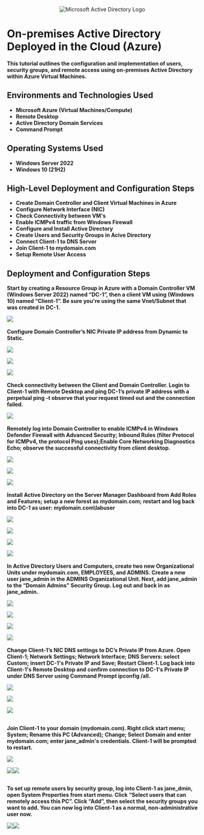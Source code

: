 <p align="center">
<img src="https://i.imgur.com/pU5A58S.png" alt="Microsoft Active Directory Logo"/>
</p>

<h1>On-premises Active Directory Deployed in the Cloud (Azure)</h1>
<b>This tutorial outlines the configuration and implementation of users, security groups, and remote access using on-premises Active Directory within Azure Virtual Machines.<b/>
<br />

<h2>Environments and Technologies Used</h2>

- Microsoft Azure (Virtual Machines/Compute)
- Remote Desktop
- Active Directory Domain Services
- Command Prompt

<h2>Operating Systems Used </h2>

- Windows Server 2022
- Windows 10 (21H2)

<h2>High-Level Deployment and Configuration Steps</h2>

- Create Domain Controller and Client Virtual Machines in Azure
- Configure Network Interface (NIC) 
- Check Connectivity between VM's
- Enable ICMPv4 traffic from Windows Firewall 
- Configure and Install Active Directory
- Create Users and Security Groups in Acive Directory
- Connect Client-1 to DNS Server
- Join Client-1 to mydomain.com
- Setup Remote User Access


<h2>Deployment and Configuration Steps</h2>

<b>Start by creating a Resource Group in Azure with a Domain Controller VM (Windows Server 2022) named “DC-1”, then a client VM using (Windows 10) named “Client-1”. Be sure you're using the same Vnet/Subnet that was created in DC-1.
</b>
<p>
<img src= https://i.imgur.com/KZXdOjx.png
</p>
<br />
<br />

<b>
Configure Domain Controller’s NIC Private IP address from Dynamic to Static. 
</b>
<p>
<img src= https://i.imgur.com/7cE7bS2.png
</p>
<p>
<img src= https://i.imgur.com/H9U55Mx.png
</p>
<p>
<img src= https://i.imgur.com/ZPdQLUx.png
</p>
<br />
<br />
  
<b>
Check connectivity between the Client and Domain Controller. Login to Client-1 with Remote Desktop and ping DC-1’s private IP address with a perpetual ping -t <ip address> observe that your request timed out and the connection failed.  
</b>
<p>
<img src= https://i.imgur.com/wbdOrHN.png
</p>
<br />
<br />
  
<b>
Remotely log into Domain Controller to enable ICMPv4 in Windows Defender Firewall with Advanced Security; Inbound Rules (filter Protocol for ICMPv4, the protocol Ping uses);Enable Core Networking Diagnostics Echo; observe the successful connectivity from client desktop.  
</b>
<p>
<img src= https://i.imgur.com/P9wpgxA.png
</p>
<p>
<img src= https://i.imgur.com/LNnurWM.png
</p>
<p>
<img src= https://i.imgur.com/5BuoQae.png
</p>
<br/>
<br />

<b>
Install Active Directory on the Server Manager Dashboard from Add Roles and Features; setup a new forest as mydomain.com; restart and log back into DC-1 as user: mydomain.com\labuser
</b>
<p>
<img src= https://i.imgur.com/I5Ii8dQ.png
</p>
<p>
<img src= https://i.imgur.com/FP1YnxS.png
</p>
<p>
<img src= https://i.imgur.com/WhHpZ5A.png
</p>
<p>
<img src= https://i.imgur.com/quXQbsF.png
</p>
<br/>
<br />

<b>
In Active Directory Users and Computers, create two new Organizational Units under mydomain.com, EMPLOYEES, and ADMINS. Create a new user jane_admin in the ADMINS Organizational Unit. Next, add jane_admin to the “Domain Admins” Security Group. Log out and back in as jane_admin. 
</b>
<p>
<img src= https://i.imgur.com/QmTD3gb.png
</p>
<p>
<img src= https://i.imgur.com/CIrE301.png
</p>
<p>
<img src= https://i.imgur.com/UfzHn0p.png
</p>
<p>
<img src= https://i.imgur.com/kw6rDYC.png
</p>
<br/>
<br />

<b>
Change Client-1’s NIC DNS settings to DC’s Private IP from Azure. Open Client-1; Network Settings; Network Interface; DNS Servers: select Custom; insert DC-1's Private IP and Save; Restart Client-1. Log back into Client-1's Remote Desktop and confirm connection to DC-1's Private IP under DNS Server using Command Prompt ipconfig /all. 
</b>
<p>
<img src= https://i.imgur.com/4Fdhhhy.png
</p>
<p> 
<img src = https://i.imgur.com/ZEu1MGq.png 
</p>
<p> 
<img src = https://i.imgur.com/ZEu1MGq.png 
</p>
<br/>
<br />

<b>Join Client-1 to your domain (mydomain.com). Right click start menu; System; Rename this PC (Advanced); Change; Select Domain and enter mydomain.com; enter jane_admin's credentials. Client-1 will be prompted to restart.
</b>
<p> 
<img src = https://i.imgur.com/mn2ztCB.png
</p>
<p> 
<img src = https://i.imgur.com/5lAVMJO.png <p><img src = https://i.imgur.com/tmEStI6.png
</p>
<br />
<br />

<b>To set up remote users by security group, log into Client-1 as jane_dmin, open System Properties from start menu. Click “Select users that can remotely access this PC”. Click “Add”, then select the security groups you want to add. You can now log into Client-1 as a normal, non-administrative user now.  
</b>
<p> 
<img src = https://i.imgur.com/fSkjG94.png <p><img src= https://i.imgur.com/kjIk9TT.png
</p>
<br />
<br />

